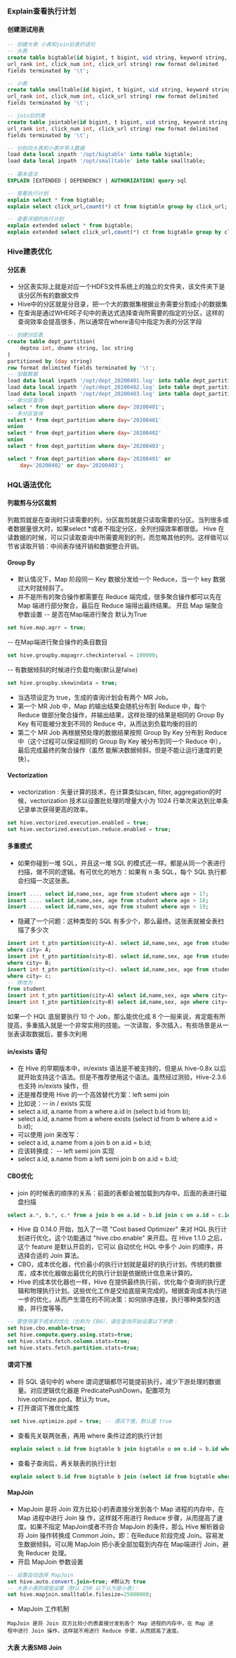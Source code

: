 ### Explain查看执行计划
#### 创建测试用表
```sql
-- 创建大表 小表和join后表的语句
-- 大表
create table bigtable(id bigint, t bigint, uid string, keyword string,
url_rank int, click_num int, click_url string) row format delimited 
fields terminated by '\t';

-- 小表
create table smalltable(id bigint, t bigint, uid string, keyword string,
url_rank int, click_num int, click_url string) row format delimited 
fields terminated by '\t';

-- join后的表
create table jointable(id bigint, t bigint, uid string, keyword string,
url_rank int, click_num int, click_url string) row format delimited 
fields terminated by '\t';

-- 分别向大表和小表中导入数据
load data local inpath '/opt/bigtable' into table bigtable;
load data local inpath '/opt/smalltable' into table smalltable;
    
-- 基本语法
EXPLAIN [EXTENDED | DEPENDENCY | AUTHORIZATION] query-sql

-- 查看执行计划
explain select * from bigtable;
explain select click_url,count(*) ct from bigtable group by click_url;

-- 查看详细的执行计划
explain extended select * from bigtable;
explain extended select click_url,count(*) ct from bigtable group by click_url;
```
### Hive建表优化
#### 分区表
- 分区表实际上就是对应一个HDFS文件系统上的独立的文件夹，该文件夹下是该分区所有的数据文件
- Hive中的分区就是分目录，把一个大的数据集根据业务需要分割成小的数据集
- 在查询是通过WHERE子句中的表达式选择查询所需要的指定的分区，这样的查询效率会提高很多，所以通常在where语句中指定为表的分区字段
```sql
-- 创建分区表
create table dept_partition(
    deptno int, dname string, loc string
)
partitioned by (day string)
row format delimited fields terminated by '\t';
-- 加载数据
load data local inpath '/opt/dept_20200401.log' into table dept_partition partition(day='20200401');
load data local inpath '/opt/dept_20200402.log' into table dept_partition partition(day='20200402');
load data local inpath '/opt/dept_20200403.log' into table dept_partition partition(day='20200403');
-- 单分区查询
select * from dept_partition where day='20200401';
-- 多分区查询
select * from dept_partition where day='20200401'
union
select * from dept_partition where day='20200402'
union
select * from dept_partition where day='20200403';

select * from dept_partition where day='20200401' or
    day='20200402' or day='20200403';
```
### HQL语法优化
#### 列裁剪与分区裁剪
列裁剪就是在查询时只读需要的列，分区裁剪就是只读取需要的分区。当列很多或者数据量很大时，如果select *或者不指定分区，全列扫描效率都很低。
Hive 在读数据的时候，可以只读取查询中所需要用到的列，而忽略其他的列。这样做可以节省读取开销：中间表存储开销和数据整合开销。
#### Group By
- 默认情况下，Map 阶段同一 Key 数据分发给一个 Reduce，当一个 key 数据过大时就倾斜了。
- 并不是所有的聚合操作都需要在 Reduce 端完成，很多聚合操作都可以先在 Map 端进行部分聚合，最后在 Reduce 端得出最终结果。
开启 Map 端聚合参数设置
-- 是否在Map端进行聚合 默认为True
```sql
set hive.map.agrr = true;
```
-- 在Map端进行聚合操作的条目数目
```sql
set hive.groupby.mapagrr.checkinterval = 100000;
```
-- 有数据倾斜的时候进行负载均衡(默认是false)
```sql
set hive.groupby.skewindata = true;
```
- 当选项设定为 true，生成的查询计划会有两个 MR Job。
- 第一个 MR Job 中，Map 的输出结果会随机分布到 Reduce 中，每个 Reduce 做部分聚合操作，并输出结果，这样处理的结果是相同的 Group By Key 有可能被分发到不同的 Reduce
中，从而达到负载均衡的目的
- 第二个 MR Job 再根据预处理的数据结果按照 Group By Key 分布到 Reduce 中（这个过程可以保证相同的 Group By Key 被分布到同一个 Reduce 中），最后完成最终的聚合操作（虽然
  能解决数据倾斜，但是不能让运行速度的更快）。
#### Vectorization
- vectorization : 矢量计算的技术，在计算类似scan, filter, aggregation的时候，vectorization
技术以设置批处理的增量大小为 1024 行单次来达到比单条记录单次获得更高的效率。
```sql
set hive.vectorized.execution.enabled = true;
set hive.vectorized.execution.reduce.enabled = true;
```
#### 多重模式
- 如果你碰到一堆 SQL，并且这一堆 SQL 的模式还一样。都是从同一个表进行扫描，做不同的逻辑。有可优化的地方：如果有 n 条 SQL，每个 SQL 执行都会扫描一次这张表。
```sql
insert .... select id,name,sex, age from student where age > 17;
insert .... select id,name,sex, age from student where age > 18;
insert .... select id,name,sex, age from student where age > 19;
```
- 隐藏了一个问题：这种类型的 SQL 有多少个，那么最终。这张表就被全表扫描了多少次
```sql
insert int t_ptn partition(city=A). select id,name,sex, age from student 
where city= A;
insert int t_ptn partition(city=B). select id,name,sex, age from student 
where city= B;
insert int t_ptn partition(city=c). select id,name,sex, age from student 
where city= c;
-- 修改为：
from student
insert int t_ptn partition(city=A) select id,name,sex, age where city= A
insert int t_ptn partition(city=B) select id,name,sex, age where city= B
```
如果一个 HQL 底层要执行 10 个 Job，那么能优化成 8 个一般来说，肯定能有所提高，多重插入就是一个非常实用的技能。一次读取，多次插入，有些场景是从一张表读取数据后，要多次利用
#### in/exists 语句
- 在 Hive 的早期版本中，in/exists 语法是不被支持的，但是从 hive-0.8x 以后就开始支持这个语法。但是不推荐使用这个语法。虽然经过测验，Hive-2.3.6 也支持 in/exists 操作，但
- 还是推荐使用 Hive 的一个高效替代方案：left semi join
- 比如说：-- in / exists 实现
- select a.id, a.name from a where a.id in (select b.id from b);
- select a.id, a.name from a where exists (select id from b where a.id = b.id);
- 可以使用 join 来改写：
- select a.id, a.name from a join b on a.id = b.id;
- 应该转换成：
-- left semi join 实现
- select a.id, a.name from a left semi join b on a.id = b.id;
#### CBO优化
- join 的时候表的顺序的关系：前面的表都会被加载到内存中。后面的表进行磁盘扫描
```sql
select a.*, b.*, c.* from a join b on a.id = b.id join c on a.id = c.id;
```
- Hive 自 0.14.0 开始，加入了一项 "Cost based Optimizer" 来对 HQL 执行计划进行优化，这个功能通过 "hive.cbo.enable" 来开启。在 Hive 1.1.0 之后，这个 feature 是默认开启的，它可以 自动优化 HQL 中多个 Join 的顺序，并选择合适的 Join 算法。
- CBO，成本优化器，代价最小的执行计划就是最好的执行计划。传统的数据库，成本优化器做出最优化的执行计划是依据统计信息来计算的。
- Hive 的成本优化器也一样，Hive 在提供最终执行前，优化每个查询的执行逻辑和物理执行计划。这些优化工作是交给底层来完成的。根据查询成本执行进一步的优化，从而产生潜在的不同决策：如何排序连接，执行哪种类型的连接，并行度等等。
```sql
-- 要使用基于成本的优化（也称为 CBO），请在查询开始设置以下参数：
set hive.cbo.enable=true;
set hive.compute.query.using.stats=true;
set hive.stats.fetch.column.stats=true;
set hive.stats.fetch.partition.stats=true;
```
#### 谓词下推
- 将 SQL 语句中的 where 谓词逻辑都尽可能提前执行，减少下游处理的数据量。对应逻辑优化器是 PredicatePushDown，配置项为 hive.optimize.ppd，默认为 true。
- 打开谓词下推优化属性
```sql
 set hive.optimize.ppd = true; -- 谓词下推，默认是 true
```
- 查看先关联两张表，再用 where 条件过滤的执行计划
```sql
 explain select o.id from bigtable b join bigtable o on o.id = b.id where o.id <= 10;
```
- 查看子查询后，再关联表的执行计划
```sql
 explain select b.id from bigtable b join (select id from bigtable where id <= 10) o on b.id = o.id;
```
#### MapJoin
- MapJoin 是将 Join 双方比较小的表直接分发到各个 Map 进程的内存中，在 Map 进程中进行 Join 操 作，这样就不用进行 Reduce 步骤，从而提高了速度。如果不指定 MapJoin或者不符合 MapJoin 的条件，那么 Hive 解析器会将 Join 操作转换成 Common Join，即：在Reduce 阶段完成 Join。容易发生数据倾斜。可以用 MapJoin 把小表全部加载到内存在 Map端进行 Join，避免 Reducer 处理。
- 开启 MapJoin 参数设置
```sql
-- 设置自动选择 MapJoin
set hive.auto.convert.join=true; #默认为 true
-- 大表小表的阈值设置（默认 25M 以下认为是小表）：
set hive.mapjoin.smalltable.filesize=25000000;
```
- MapJoin 工作机制
```
MapJoin 是将 Join 双方比较小的表直接分发到各个 Map 进程的内存中，在 Map 进
程中进行 Join 操作，这样就不用进行 Reduce 步骤，从而提高了速度。
```
#### 大表 大表SMB Join